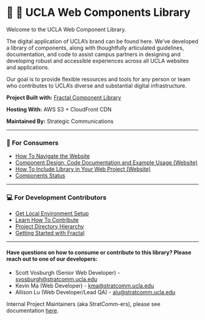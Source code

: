 # :school_satchel: :nut_and_bolt: UCLA Web Components Library

Welcome to the UCLA Web Component Library.

The digital application of UCLA’s brand can be found here. We’ve developed a library of components, along with thoughtfully articulated guidelines, documentation, and code to assist campus partners in designing and developing robust and accessible experiences across all UCLA websites and applications.

Our goal is to provide flexible resources and tools for any person or team who contributes to UCLA’s diverse and substantial digital infrastructure.

**Project Built with:** [Fractal Component Library](https://fractal.build/)

**Hosting With:** AWS S3 + CloudFront CDN

**Maintained By:** Strategic Communications

---

### :pencil: For Consumers
- [How To Navigate the Website](./docs/consumers/navigatingSite.md)
- [Component Design, Code Documentation and Example Usage (Website)](https://webcomponents.ucla.edu/)
- [How To Include Library in Your Web Project (Website)](https://webcomponents.ucla.edu/build/1.0.0-beta.7/docs/installation/download.html)
- [Components Status](./docs/consumers/componentStatus.md)

---

### :computer: For Development Contributors
- [Get Local Environment Setup](./docs/contributors/getSetup.md)
- [Learn How To Contribute](./docs/contributors/howToContribute.md)
- [Project Directory Hierarchy](./docs/contributors/projectHierarchy.md)
- [Getting Started with Fractal](https://fractal.build/guide/getting-started.html)

---

#### Have questions on how to consume or contribute to this library? Please reach out to one of our developers:
- Scott Vosburgh (Senior Web Developer) - svosburgh@stratcomm.ucla.edu
- Kevin Ma (Web Developer) - kma@stratcomm.ucla.edu
- Allison Lu (Web Developer/Lead QA) - alu@stratcomm.ucla.edu

Internal Project Maintainers (aka StratComm-ers), please see documentation [here](./docs/internal/tableofcontents.md).
